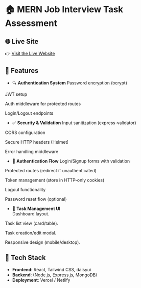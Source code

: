 # 🏠 MERN Job Interview Task Assessment

## 🌐 Live Site

👉 [Visit the Live Website](https://job-tasks-assessment.netlify.app/)

## 🚀 Features

- 🔍 **Authentication System**
  Password encryption (bcrypt)

JWT setup

Auth middleware for protected routes

Login/Logout endpoints

- ✅ **Security & Validation**
  Input sanitization (express-validator)

CORS configuration

Secure HTTP headers (Helmet)

Error handling middleware

- 💬 **Authentication Flow**
  Login/Signup forms with validation

Protected routes (redirect if unauthenticated)

Token management (store in HTTP-only cookies)

Logout functionality

Password reset flow (optional)

- 📝 **Task Management UI**  
  Dashboard layout.

Task list view (card/table).

Task creation/edit modal.

Responsive design (mobile/desktop).

## 📁 Tech Stack

- **Frontend**: React, Tailwind CSS, daisyui
- **Backend**: (Node.js, Express.js, MongoDB)
- **Deployment**: Vercel / Netlify
